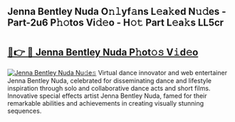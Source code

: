 ## Jenna Bentley Nuda O𝚗𝚕yf𝚊ns L𝚎a𝚔ed N𝚞𝚍es - Part-2u6 P𝚑𝚘tos Vi𝚍𝚎o - H𝚘𝚝 Part L𝚎a𝚔s LL5cr

# <h2><a href="http://kff1bva.oniu.top/?m=Jenna+Bentley+Nuda">🔗👉 🔴 Jenna Bentley Nuda P𝚑ot𝚘𝚜 V𝚒d𝚎o</a></h2>

[![Jenna Bentley Nuda Nu𝚍e𝚜](https://i.imgur.com/0qMVB7G.gif)](http://kff1bva.oniu.top/?m=Jenna+Bentley+Nuda)
Virtual dance innovator and web entertainer Jenna Bentley Nuda, celebrated for disseminating dance and lifestyle inspiration through solo and collaborative dance acts and short films. Innovative special effects artist Jenna Bentley Nuda, famed for their remarkable abilities and achievements in creating visually stunning sequences.  

